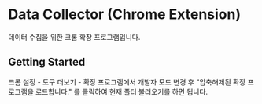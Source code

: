 # Data Collector (Chrome Extension)

데이터 수집을 위한 크롬 확장 프로그램입니다.

## Getting Started
크롬 설정 - 도구 더보기 - 확장 프로그램에서 
개발자 모드 변경 후 "압축해제된 확장 프로그램을 로드합니다." 를 클릭하여 현재 폴더 불러오기를 하면 됩니다.
